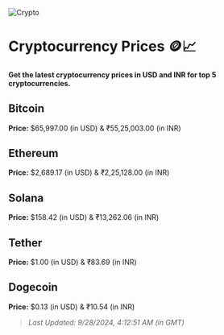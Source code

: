 
![Crypto](https://www.techguide.com.au/wp-content/uploads/2020/11/crypto3.jpeg)

# Cryptocurrency Prices 🪙📈

#### Get the latest cryptocurrency prices in USD and INR for top 5 cryptocurrencies.

## Bitcoin

**Price:** $65,997.00 (in USD) & ₹55,25,003.00 (in INR)

## Ethereum

**Price:** $2,689.17 (in USD) & ₹2,25,128.00 (in INR)

## Solana

**Price:** $158.42 (in USD) & ₹13,262.06 (in INR)

## Tether

**Price:** $1.00 (in USD) & ₹83.69 (in INR)

## Dogecoin

**Price:** $0.13 (in USD) & ₹10.54 (in INR)

> _Last Updated: 9/28/2024, 4:12:51 AM (in GMT)_
